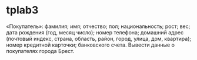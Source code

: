 # tplab3
«Покупатель»: фамилия; имя; отчество; пол; национальность; рост; вес; дата
рождения (год, месяц число); номер телефона; домашний адрес (почтовый индекс,
страна, область, район, город, улица, дом, квартира); номер кредитной карточки;
банковского счета.
Вывести данные о покупателях города Брест. 